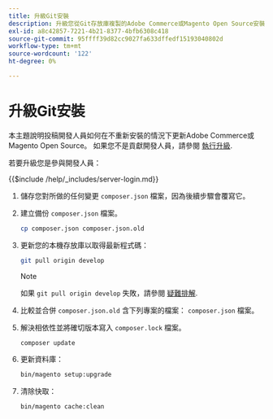 ```yaml
---
title: 升級Git安裝
description: 升級您從Git存放庫複製的Adobe Commerce或Magento Open Source安裝。
exl-id: a8c42857-7221-4b21-8377-4bfb6308c418
source-git-commit: 95ffff39d82cc9027fa633dffedf15193040802d
workflow-type: tm+mt
source-wordcount: '122'
ht-degree: 0%

---
```


# 升級Git安裝

本主題說明投稿開發人員如何在不重新安裝的情況下更新Adobe Commerce或Magento Open Source。 如果您不是貢獻開發人員，請參閱 [執行升級](../implementation/perform-upgrade.md).

若要升級您是參與開發人員：

{{$include /help/_includes/server-login.md}}

1. 儲存您對所做的任何變更 `composer.json` 檔案，因為後續步驟會覆寫它。

1. 建立備份 `composer.json` 檔案。

   ```bash
   cp composer.json composer.json.old
   ```

1. 更新您的本機存放庫以取得最新程式碼：

   ```bash
   git pull origin develop
   ```

   >[!NOTE]
   >
   >如果 `git pull origin develop` 失敗，請參閱 [疑難排解](https://support.magento.com/hc/en-us/articles/360034229872).

1. 比較並合併 `composer.json.old` 含下列專案的檔案： `composer.json` 檔案。

1. 解決相依性並將確切版本寫入 `composer.lock` 檔案。

   ```bash
   composer update
   ```

1. 更新資料庫：

   ```bash
   bin/magento setup:upgrade
   ```

1. 清除快取：

   ```bash
   bin/magento cache:clean
   ```
